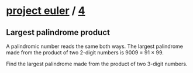 # [project euler](https://projecteuler.net/) / [4](https://projecteuler.net/problem=4)
## Largest palindrome product
A palindromic number reads the same both ways. The largest palindrome made from the product of two 2-digit numbers is 9009 = 91 × 99.

Find the largest palindrome made from the product of two 3-digit numbers.